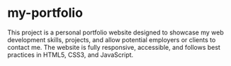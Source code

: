 # my-portfolio
This project is a personal portfolio website designed to showcase my web development skills, projects, and allow potential employers or clients to contact me. The website is fully responsive, accessible, and follows best practices in HTML5, CSS3, and JavaScript.
